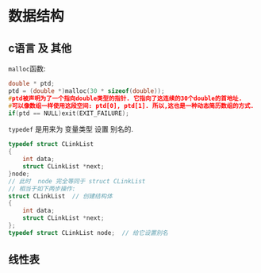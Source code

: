 # 数据结构

## c语言 及 其他

`malloc`函数:

```c
double * ptd;
ptd = (double *)malloc(30 * sizeof(double));
#ptd被声明为了一个指向double类型的指针. 它指向了这连续的30个double的首地址.
#可以像数组一样使用这段空间: ptd[0], ptd[1]. 所以,这也是一种动态简历数组的方式.
if(ptd == NULL)exit(EXIT_FAILURE);
```



`typedef` 是用来为 变量类型 设置 别名的.

```c
typedef struct CLinkList
{
    int data;
    struct CLinkList *next;
}node;
// 此时  node 完全等同于 struct CLinkList
// 相当于如下两步操作:
struct CLinkList  // 创建结构体
{　　 
    int data;
    struct CLinkList *next;
};
typedef struct CLinkList node;  // 给它设置别名
```



## 线性表

